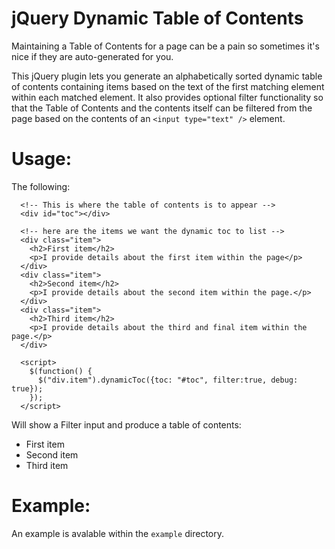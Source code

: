 # jQuery Dynamic Table of Contents

Maintaining a Table of Contents for a page can be a pain so sometimes it's nice if they are auto-generated for you.

This jQuery plugin lets you generate an alphabetically sorted dynamic table of contents containing items based on the text of the first matching element within each matched element. It also provides optional filter functionality so that the Table of Contents and the contents itself can be filtered from the page based on the contents of an `<input type="text" />` element.

# Usage:

The following:

	  <!-- This is where the table of contents is to appear -->
	  <div id="toc"></div>
	  
	  <!-- here are the items we want the dynamic toc to list -->
	  <div class="item">
	    <h2>First item</h2>
	    <p>I provide details about the first item within the page</p>
	  </div>
	  <div class="item">
	    <h2>Second item</h2>
	    <p>I provide details about the second item within the page.</p>
	  </div>
	  <div class="item">
	    <h2>Third item</h2>
	    <p>I provide details about the third and final item within the page.</p>
	  </div>
	  
	  <script>
	    $(function() {
	      $("div.item").dynamicToc({toc: "#toc", filter:true, debug: true});
	    });
	  </script>

Will show a Filter input and produce a table of contents:

* First item
* Second item
* Third item

# Example:

An example is avalable within the `example` directory.